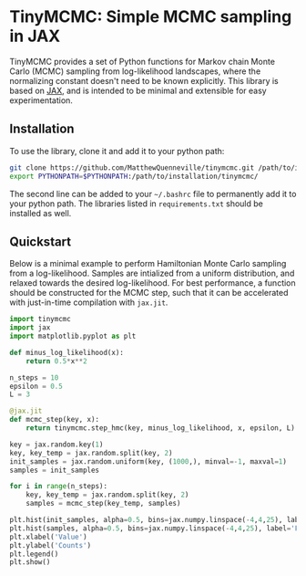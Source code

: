 # TinyMCMC: Simple MCMC sampling in JAX

TinyMCMC provides a set of Python functions for Markov chain Monte Carlo (MCMC) sampling from log-likelihood landscapes, where the normalizing constant doesn't need to be known explicitly. This library is based on [JAX](https://github.com/google/jax), and is intended to be minimal and extensible for easy experimentation.

## Installation
To use the library, clone it and add it to your python path:
```bash
git clone https://github.com/MatthewQuenneville/tinymcmc.git /path/to/installation/
export PYTHONPATH=$PYTHONPATH:/path/to/installation/tinymcmc/
```
The second line can be added to your `~/.bashrc` file to permanently add it to your python path. The libraries listed in `requirements.txt` should be installed as well.

## Quickstart

Below is a minimal example to perform Hamiltonian Monte Carlo sampling from a log-likelihood. Samples are intialized from a uniform distribution, and relaxed towards the desired log-likelihood. For best performance, a function should be constructed for the MCMC step, such that it can be accelerated with just-in-time compilation with `jax.jit`.
```python
import tinymcmc
import jax
import matplotlib.pyplot as plt

def minus_log_likelihood(x):
    return 0.5*x**2

n_steps = 10
epsilon = 0.5
L = 3

@jax.jit
def mcmc_step(key, x):
    return tinymcmc.step_hmc(key, minus_log_likelihood, x, epsilon, L)

key = jax.random.key(1)
key, key_temp = jax.random.split(key, 2)
init_samples = jax.random.uniform(key, (1000,), minval=-1, maxval=1)
samples = init_samples

for i in range(n_steps):
    key, key_temp = jax.random.split(key, 2)
    samples = mcmc_step(key_temp, samples)

plt.hist(init_samples, alpha=0.5, bins=jax.numpy.linspace(-4,4,25), label='Initial Samples')
plt.hist(samples, alpha=0.5, bins=jax.numpy.linspace(-4,4,25), label='Final Samples')
plt.xlabel('Value')
plt.ylabel('Counts')
plt.legend()
plt.show()
```
